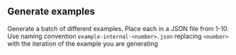 ## Generate examples

Generate a batch of different examples. Place each in a JSON file from 1-10. Use naming convention `example-internal-<number>.json` replacing `<number>` with the iteration of the example you are generating